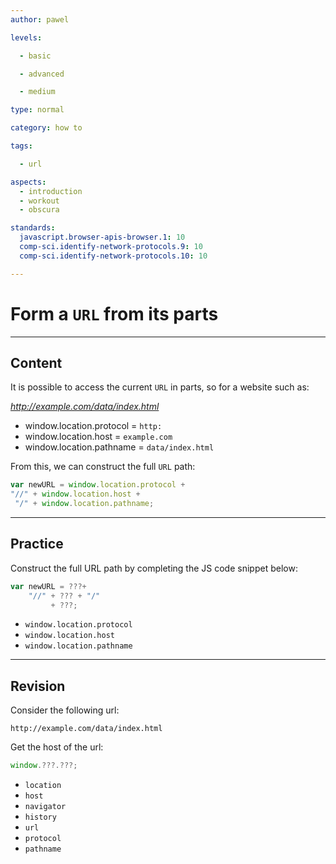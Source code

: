 ```yaml
---
author: pawel

levels:

  - basic

  - advanced

  - medium

type: normal

category: how to

tags:

  - url

aspects:
  - introduction
  - workout
  - obscura

standards:
  javascript.browser-apis-browser.1: 10
  comp-sci.identify-network-protocols.9: 10
  comp-sci.identify-network-protocols.10: 10

---
```


# Form a `URL` from its parts

---
## Content

It is possible to access the current `URL` in parts, so for a website such as:

_http://example.com/data/index.html_

- window.location.protocol = `http:`
- window.location.host = `example.com`
- window.location.pathname = `data/index.html`

From this, we can construct the full `URL` path:

```javascript
var newURL = window.location.protocol +
"//" + window.location.host +
 "/" + window.location.pathname;
```

---
## Practice

Construct the full URL path by completing the JS code snippet below:

```javascript
var newURL = ???+
    "//" + ??? + "/"
         + ???;
```


* `window.location.protocol`
* `window.location.host`
* `window.location.pathname`

---
## Revision

Consider the following url:
```
http://example.com/data/index.html
```

Get the host of the url:
```javascript
window.???.???;
```


* `location`
* `host`
* `navigator`
* `history`
* `url`
* `protocol`
* `pathname`
 
